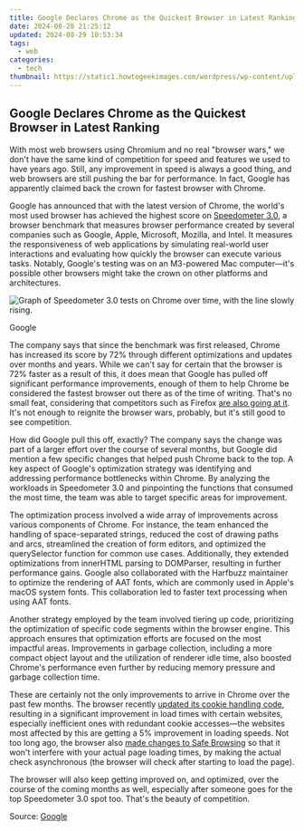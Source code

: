 ```yaml
---
title: Google Declares Chrome as the Quickest Browser in Latest Ranking
date: 2024-08-28 21:25:12
updated: 2024-08-29 10:53:34
tags:
  - web
categories:
  - tech
thumbnail: https://static1.howtogeekimages.com/wordpress/wp-content/uploads/2023/12/big-chrome-logo.jpg
---
```


## Google Declares Chrome as the Quickest Browser in Latest Ranking

With most web browsers using Chromium and no real "browser wars," we don't have the same kind of competition for speed and features we used to have years ago. Still, any improvement in speed is always a good thing, and web browsers are still pushing the bar for performance. In fact, Google has apparently claimed back the crown for fastest browser with Chrome.

 Google has announced that with the latest version of Chrome, the world's most used browser has achieved the highest score on [Speedometer 3.0](https://blog-min.techidaily.com/how-to-recover-deleted-photos-from-android-gallery-app-on-vivo-x90s-by-stellar-photo-recovery-android-mobile-photo-recover/), a browser benchmark that measures browser performance created by several companies such as Google, Apple, Microsoft, Mozilla, and Intel. It measures the responsiveness of web applications by simulating real-world user interactions and evaluating how quickly the browser can execute various tasks. Notably, Google's testing was on an M3-powered Mac computer—it's possible other browsers might take the crown on other platforms and architectures.

![Graph of Speedometer 3.0 tests on Chrome over time, with the line slowly rising.](https://static1.howtogeekimages.com/wordpress/wp-content/uploads/2024/06/slack-imgs.png) 

Google

 The company says that since the benchmark was first released, Chrome has increased its score by 72% through different optimizations and updates over months and years. While we can't say for certain that the browser is 72% faster as a result of this, it does mean that Google has pulled off significant performance improvements, enough of them to help Chrome be considered the fastest browser out there as of the time of writing. That's no small feat, considering that competitors such as Firefox [are also going at it](https://os-tips.techidaily.com/proven-techniques-for-completely-erasing-browsing-data-from-your-mobile-device/). It's not enough to reignite the browser wars, probably, but it's still good to see competition.

 How did Google pull this off, exactly? The company says the change was part of a larger effort over the course of several months, but Google did mention a few specific changes that helped push Chrome back to the top. A key aspect of Google's optimization strategy was identifying and addressing performance bottlenecks within Chrome. By analyzing the workloads in Speedometer 3.0 and pinpointing the functions that consumed the most time, the team was able to target specific areas for improvement.

 The optimization process involved a wide array of improvements across various components of Chrome. For instance, the team enhanced the handling of space-separated strings, reduced the cost of drawing paths and arcs, streamlined the creation of form editors, and optimized the querySelector function for common use cases. Additionally, they extended optimizations from innerHTML parsing to DOMParser, resulting in further performance gains. Google also collaborated with the Harfbuzz maintainer to optimize the rendering of AAT fonts, which are commonly used in Apple's macOS system fonts. This collaboration led to faster text processing when using AAT fonts.

 Another strategy employed by the team involved tiering up code, prioritizing the optimization of specific code segments within the browser engine. This approach ensures that optimization efforts are focused on the most impactful areas. Improvements in garbage collection, including a more compact object layout and the utilization of renderer idle time, also boosted Chrome's performance even further by reducing memory pressure and garbage collection time.

 These are certainly not the only improvements to arrive in Chrome over the past few months. The browser recently [updated its cookie handling code](https://activate-lock.techidaily.com/in-2024-how-to-bypass-icloud-activation-lock-on-mac-for-iphone-xr-by-drfone-ios/), resulting in a significant improvement in load times with certain websites, especially inefficient ones with redundant cookie accesses—the websites most affected by this are getting a 5% improvement in loading speeds. Not too long ago, the browser also [made changes to Safe Browsing](https://extra-skills.techidaily.com/updated-sky-high-adventures-the-gopro-karma-experience/) so that it won't interfere with your actual page loading times, by making the actual check asynchronous (the browser will check after starting to load the page).

 The browser will also keep getting improved on, and optimized, over the course of the coming months as well, especially after someone goes for the top Speedometer 3.0 spot too. That's the beauty of competition.

 Source: [Google](https://blog.chromium.org/2024/06/how-chrome-achieved-highest-score-ever.html)

<ins class="adsbygoogle"
     style="display:block"
     data-ad-format="autorelaxed"
     data-ad-client="ca-pub-7571918770474297"
     data-ad-slot="1223367746"></ins>



<ins class="adsbygoogle"
     style="display:block"
     data-ad-client="ca-pub-7571918770474297"
     data-ad-slot="8358498916"
     data-ad-format="auto"
     data-full-width-responsive="true"></ins>
